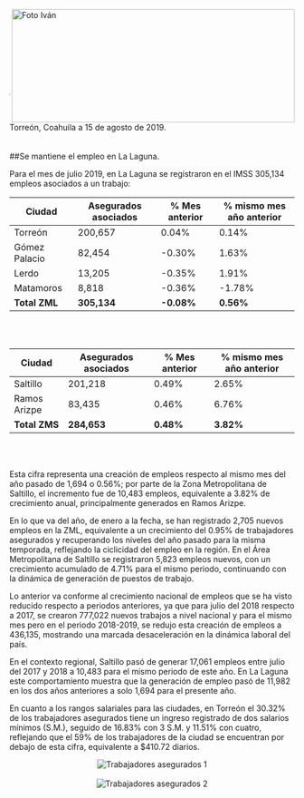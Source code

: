 <p>
   <a title="ir a Otras Publicaciones" href="http://www.trcimplan.gob.mx/autores/ivan-de-luna-aldape.html"><img class="img-responsive contenido-imagen" src="../imagenes/128/lic-ivan-de-luna-aldape-top2.png" align="right" alt="Foto Iván" width="500" height="200"></a>
</p>

</br></br></br></br></br></br></br></br>

---

Torreón, Coahuila a 15 de agosto de 2019.
</br></br></br>
##Se mantiene el empleo en La Laguna.

Para el mes de julio 2019, en La Laguna se registraron en el IMSS 305,134 empleos asociados a un trabajo:

Ciudad          |Asegurados asociados    |% Mes anterior |% mismo mes año anterior |
----------------|------------------------|---------------|-------------------------|
Torreón         |200,657                 |0.04%          |0.14%                    |
Gómez Palacio   |82,454                  |-0.30%         |1.63%                    |
Lerdo           |13,205                  |-0.35%         |1.91%                    |
Matamoros       |8,818                   |-0.36%         |-1.78%                   |
**Total ZML**       |**305,134**                 |**-0.08%**         |**0.56%**                    |

</br></br>

Ciudad          |Asegurados asociados    |% Mes anterior |% mismo mes año anterior |
----------------|------------------------|---------------|-------------------------|
Saltillo        |201,218                 |0.49%          |2.65%                    |
Ramos Arizpe    |83,435                  |0.46%          |6.76%                    |
**Total ZMS**       |**284,653**                 |**0.48%**          |**3.82%**                    |

</br></br>

Esta cifra representa una creación de empleos respecto al mismo mes del año pasado de 1,694 o 0.56%; por parte de la Zona Metropolitana de Saltillo, el incremento fue de 10,483 empleos, equivalente a 3.82% de crecimiento anual, principalmente generados en Ramos Arizpe.

En lo que va del año, de enero a la fecha, se han registrado 2,705 nuevos empleos en la ZML, equivalente a un crecimiento del 0.95% de trabajadores asegurados y recuperando los niveles del año pasado para la misma temporada, reflejando la ciclicidad del empleo en la región. En el Área Metropolitana de Saltillo se registraron 5,823 empleos nuevos, con un crecimiento acumulado de 4.71% para el mismo periodo, continuando con la dinámica de generación de puestos de trabajo.

Lo anterior va conforme al crecimiento nacional de empleos que se ha visto reducido respecto a periodos anteriores, ya que para julio del 2018 respecto a 2017, se crearon 777,022 nuevos trabajos a nivel nacional y para el mismo mes pero en el periodo 2018-2019, se redujo esta creación de empleos a 436,135, mostrando una marcada desaceleración en la dinámica laboral del país.

En el contexto regional, Saltillo pasó de generar 17,061 empleos entre julio del 2017 y 2018 a 10,483 para el mismo periodo de este año. En La Laguna este comportamiento muestra que la generación de empleo pasó de 11,982 en los dos años anteriores a solo 1,694 para el presente año.

En cuanto a los rangos salariales para las ciudades, en Torreón el 30.32% de los trabajadores asegurados tiene un ingreso registrado de dos salarios mínimos (S.M.), seguido de 16.83% con 3 S.M. y 11.51% con cuatro, reflejando que el 59% de los trabajadores de la ciudad se encuentran por debajo de esta cifra, equivalente a $410.72 diarios.

<center><img class="img-responsive" src="2019-08-21-empleo-julio-2019/ima01.jpg" alt="Trabajadores asegurados 1"></center>

</br>

<center><img class="img-responsive" src="2019-08-21-empleo-julio-2019/ima02.jpg" alt="Trabajadores asegurados 2"></center>

</br>
